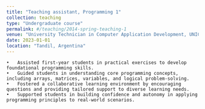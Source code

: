 ```yaml
---
title: "Teaching assistant, Programming 1"
collection: teaching
type: "Undergraduate course"
permalink: #/teaching/2014-spring-teaching-1
venue: "University Technician in Computer Application Development, UNICEN"
date: 2023-01-01
location: "Tandil, Argentina"
---
```




	•	Assisted first-year students in practical exercises to develop foundational programming skills.
	•	Guided students in understanding core programming concepts, including arrays, matrices, variables, and logical problem-solving.
	•	Fostered a collaborative learning environment by encouraging questions and providing tailored support to diverse learning needs.
	•	Supported students in building confidence and autonomy in applying programming principles to real-world scenarios.
